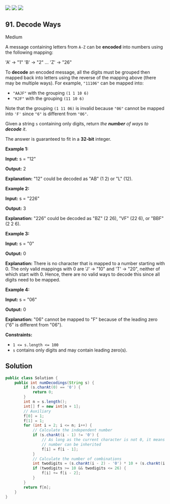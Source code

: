 [![](https://img.shields.io/github/stars/javadev/LeetCode-in-Java?label=Stars&style=flat-square)](https://github.com/javadev/LeetCode-in-Java)
[![](https://img.shields.io/github/forks/javadev/LeetCode-in-Java?label=Fork%20me%20on%20GitHub%20&style=flat-square)](https://github.com/javadev/LeetCode-in-Java/fork)
[![](https://img.shields.io/badge/-LeetCode%20in%20Kotlin-blue?style=flat-square)](https://github.com/javadev/LeetCode-in-Kotlin)

## 91\. Decode Ways

Medium

A message containing letters from `A-Z` can be **encoded** into numbers using the following mapping:

'A' -> "1" 'B' -> "2" ... 'Z' -> "26" 

To **decode** an encoded message, all the digits must be grouped then mapped back into letters using the reverse of the mapping above (there may be multiple ways). For example, `"11106"` can be mapped into:

*   `"AAJF"` with the grouping `(1 1 10 6)`
*   `"KJF"` with the grouping `(11 10 6)`

Note that the grouping `(1 11 06)` is invalid because `"06"` cannot be mapped into `'F'` since `"6"` is different from `"06"`.

Given a string `s` containing only digits, return _the **number** of ways to **decode** it_.

The answer is guaranteed to fit in a **32-bit** integer.

**Example 1:**

**Input:** s = "12"

**Output:** 2

**Explanation:** "12" could be decoded as "AB" (1 2) or "L" (12). 

**Example 2:**

**Input:** s = "226"

**Output:** 3

**Explanation:** "226" could be decoded as "BZ" (2 26), "VF" (22 6), or "BBF" (2 2 6). 

**Example 3:**

**Input:** s = "0"

**Output:** 0

**Explanation:** There is no character that is mapped to a number starting with 0. The only valid mappings with 0 are 'J' -> "10" and 'T' -> "20", neither of which start with 0. Hence, there are no valid ways to decode this since all digits need to be mapped. 

**Example 4:**

**Input:** s = "06"

**Output:** 0

**Explanation:** "06" cannot be mapped to "F" because of the leading zero ("6" is different from "06"). 

**Constraints:**

*   `1 <= s.length <= 100`
*   `s` contains only digits and may contain leading zero(s).

## Solution

```java
public class Solution {
    public int numDecodings(String s) {
        if (s.charAt(0) == '0') {
            return 0;
        }
        int n = s.length();
        int[] f = new int[n + 1];
        // Auxiliary
        f[0] = 1;
        f[1] = 1;
        for (int i = 2; i <= n; i++) {
            // Calculate the independent number
            if (s.charAt(i - 1) != '0') {
                // As long as the current character is not 0, it means that the previous decoding
                // number can be inherited
                f[i] = f[i - 1];
            }
            // Calculate the number of combinations
            int twodigits = (s.charAt(i - 2) - '0') * 10 + (s.charAt(i - 1) - '0');
            if (twodigits >= 10 && twodigits <= 26) {
                f[i] += f[i - 2];
            }
        }
        return f[n];
    }
}
```